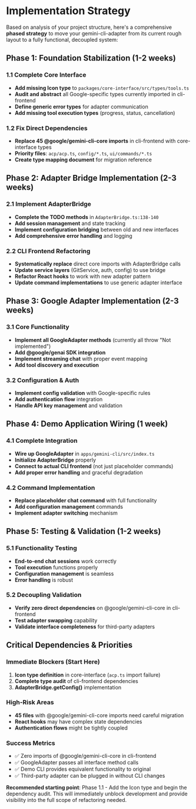 # Implementation Strategy

Based on analysis of your project structure, here's a comprehensive **phased strategy** to move your gemini-cli-adapter from its current rough layout to a fully functional, decoupled system:

## **Phase 1: Foundation Stabilization** (1-2 weeks)

### **1.1 Complete Core Interface**
- **Add missing Icon type** to `packages/core-interface/src/types/tools.ts`
- **Audit and abstract** all Google-specific types currently imported in cli-frontend
- **Define generic error types** for adapter communication
- **Add missing tool execution types** (progress, status, cancellation)

### **1.2 Fix Direct Dependencies** 
- **Replace 45 @google/gemini-cli-core imports** in cli-frontend with core-interface types
- **Priority files**: `acp/acp.ts`, `config/*.ts`, `ui/commands/*.ts`
- **Create type mapping document** for migration reference

## **Phase 2: Adapter Bridge Implementation** (2-3 weeks)

### **2.1 Implement AdapterBridge**
- **Complete the TODO methods** in `AdapterBridge.ts:138-140`
- **Add session management** and state tracking
- **Implement configuration bridging** between old and new interfaces
- **Add comprehensive error handling** and logging

### **2.2 CLI Frontend Refactoring**
- **Systematically replace** direct core imports with AdapterBridge calls
- **Update service layers** (GitService, auth, config) to use bridge
- **Refactor React hooks** to work with new adapter pattern
- **Update command implementations** to use generic adapter interface

## **Phase 3: Google Adapter Implementation** (2-3 weeks)

### **3.1 Core Functionality**
- **Implement all GoogleAdapter methods** (currently all throw "Not implemented")
- **Add @google/genai SDK integration**
- **Implement streaming chat** with proper event mapping
- **Add tool discovery and execution**

### **3.2 Configuration & Auth**
- **Implement config validation** with Google-specific rules
- **Add authentication flow** integration
- **Handle API key management** and validation

## **Phase 4: Demo Application Wiring** (1 week)

### **4.1 Complete Integration**
- **Wire up GoogleAdapter** in `apps/gemini-cli/src/index.ts`
- **Initialize AdapterBridge** properly
- **Connect to actual CLI frontend** (not just placeholder commands)
- **Add proper error handling** and graceful degradation

### **4.2 Command Implementation**
- **Replace placeholder chat command** with full functionality
- **Add configuration management** commands
- **Implement adapter switching** mechanism

## **Phase 5: Testing & Validation** (1-2 weeks)

### **5.1 Functionality Testing**
- **End-to-end chat sessions** work correctly
- **Tool execution** functions properly
- **Configuration management** is seamless
- **Error handling** is robust

### **5.2 Decoupling Validation**
- **Verify zero direct dependencies** on @google/gemini-cli-core in cli-frontend
- **Test adapter swapping** capability
- **Validate interface completeness** for third-party adapters

## **Critical Dependencies & Priorities**

### **Immediate Blockers (Start Here)**
1. **Icon type definition** in core-interface (`acp.ts` import failure)
2. **Complete type audit** of cli-frontend dependencies
3. **AdapterBridge.getConfig()** implementation

### **High-Risk Areas**
- **45 files** with @google/gemini-cli-core imports need careful migration
- **React hooks** may have complex state dependencies
- **Authentication flows** might be tightly coupled

### **Success Metrics**
- ✅ Zero imports of @google/gemini-cli-core in cli-frontend
- ✅ GoogleAdapter passes all interface method calls
- ✅ Demo CLI provides equivalent functionality to original
- ✅ Third-party adapter can be plugged in without CLI changes

**Recommended starting point**: Phase 1.1 - Add the Icon type and begin the dependency audit. This will immediately unblock development and provide visibility into the full scope of refactoring needed.